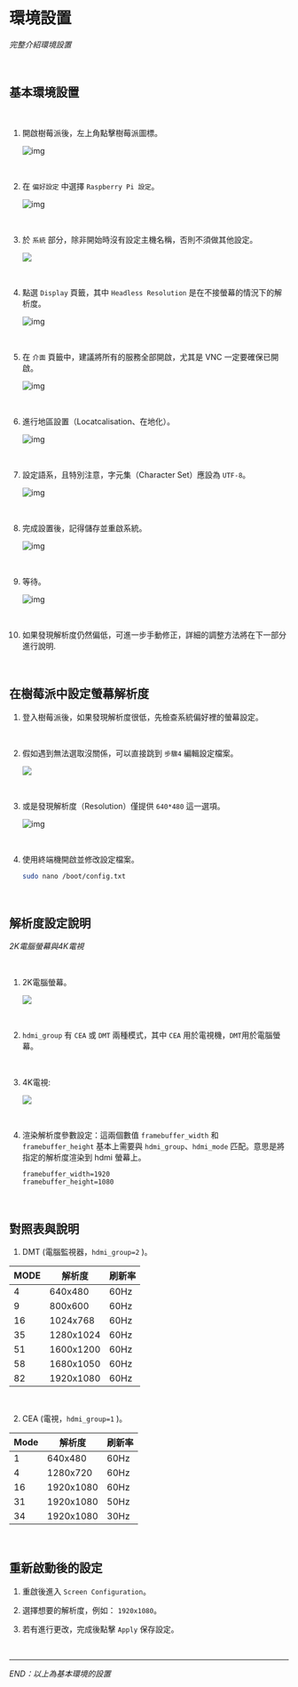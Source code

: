 # 環境設置

_完整介紹環境設置_

<br>

## 基本環境設置

<br>

1. 開啟樹莓派後，左上角點擊樹莓派圖標。

   ![img](images/img_91.png)

<br>

2. 在 `偏好設定` 中選擇 `Raspberry Pi 設定`。

   ![img](images/img_92.png)

<br>

3. 於 `系統` 部分，除非開始時沒有設定主機名稱，否則不須做其他設定。

   ![](images/img_93.png)   

<br>

4. 點選 `Display` 頁籤，其中 `Headless Resolution` 是在不接螢幕的情況下的解析度。

   ![img](images/img_95.png)

<br>

5. 在 `介面` 頁籤中，建議將所有的服務全部開啟，尤其是 VNC 一定要確保已開啟。

   ![img](images/img_96.png)

<br>

6. 進行地區設置（Locatcalisation、在地化）。

   ![img](images/img_97.png)

<br>

7. 設定語系，且特別注意，字元集（Character Set）應設為 `UTF-8`。

   ![img](images/img_98.png)

<br>

8. 完成設置後，記得儲存並重啟系統。

   ![img](images/img_99.png)

<br>

9. 等待。

   ![img](images/img_100.png)

<br>

10. 如果發現解析度仍然偏低，可進一步手動修正，詳細的調整方法將在下一部分進行說明.

<br>

## 在樹莓派中設定螢幕解析度

1. 登入樹莓派後，如果發現解析度很低，先檢查系統偏好裡的螢幕設定。

<br>

2. 假如遇到無法選取沒關係，可以直接跳到 `步驟4` 編輯設定檔案。

   ![](images/img_301.png)

<br>

3. 或是發現解析度（Resolution）僅提供 `640*480` 這一選項。

   ![img](images/img_101.png)

<br>

4. 使用終端機開啟並修改設定檔案。

   ```bash
   sudo nano /boot/config.txt
   ```

<br>

## 解析度設定說明

_2K電腦螢幕與4K電視_

<br>

1. 2K電腦螢幕。

   ![](images/img_102.png)

<br>

2. `hdmi_group` 有 `CEA` 或 `DMT` 兩種模式，其中 `CEA` 用於電視機，`DMT`用於電腦螢幕。

<br>

3. 4K電視:

   ![](images/img_103.png)

<br>

4. 渲染解析度參數設定：這兩個數值 `framebuffer_width` 和 `framebuffer_height` 基本上需要與 `hdmi_group`、`hdmi_mode` 匹配。意思是將指定的解析度渲染到 hdmi 螢幕上。

   ```
   framebuffer_width=1920
   framebuffer_height=1080
   ```

<br>

## 對照表與說明

1. DMT (電腦監視器，`hdmi_group=2` )。

  | MODE | 解析度    | 刷新率 |
  | ---- | --------- | ------ |
  | 4    | 640x480   | 60Hz   |
  | 9    | 800x600   | 60Hz   |
  | 16   | 1024x768  | 60Hz   |
  | 35   | 1280x1024 | 60Hz   |
  | 51   | 1600x1200 | 60Hz   |
  | 58   | 1680x1050 | 60Hz   |
  | 82   | 1920x1080 | 60Hz   |

<br>

2. CEA (電視，`hdmi_group=1` )。

  | Mode | 解析度    | 刷新率 |
  | ---- | --------- | ------ |
  | 1    | 640x480   | 60Hz   |
  | 4    | 1280x720  | 60Hz   |
  | 16   | 1920x1080 | 60Hz   |
  | 31   | 1920x1080 | 50Hz   |
  | 34   | 1920x1080 | 30Hz   |

<br>

## 重新啟動後的設定

1. 重啟後進入 `Screen Configuration`。

2. 選擇想要的解析度，例如： `1920x1080`。

3. 若有進行更改，完成後點擊 `Apply` 保存設定。

<br>

___

_END：以上為基本環境的設置_
